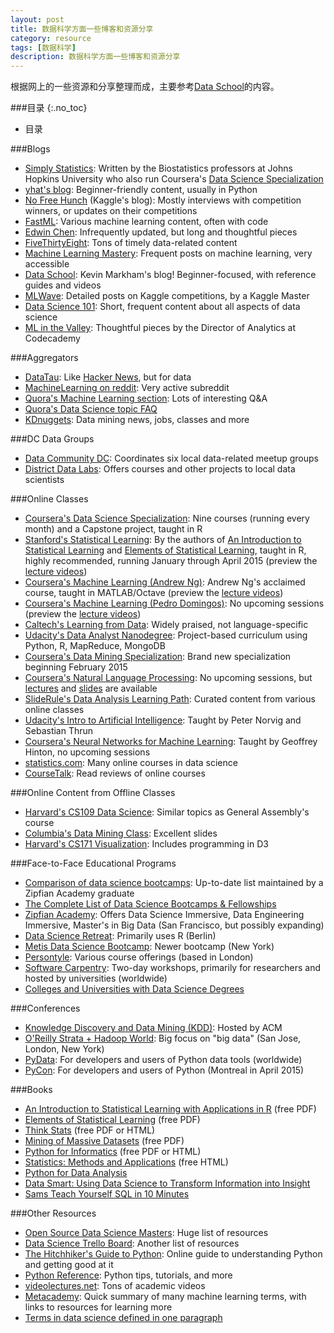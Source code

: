 ```yaml
---
layout: post
title: 数据科学方面一些博客和资源分享
category: resource
tags: [数据科学]
description: 数据科学方面一些博客和资源分享
---
```


根据网上的一些资源和分享整理而成，主要参考[Data School](http://www.dataschool.io/resources/)的内容。

<!-- more -->

###目录
{:.no_toc}

* 目录


###Blogs

* [Simply Statistics](http://simplystatistics.org/): Written by the Biostatistics professors at Johns Hopkins University who also run Coursera's [Data Science Specialization](https://www.coursera.org/specialization/jhudatascience/1)
* [yhat's blog](http://blog.yhathq.com/): Beginner-friendly content, usually in Python
* [No Free Hunch](http://blog.kaggle.com/) (Kaggle's blog): Mostly interviews with competition winners, or updates on their competitions
* [FastML](http://fastml.com/): Various machine learning content, often with code
* [Edwin Chen](http://blog.echen.me/): Infrequently updated, but long and thoughtful pieces
* [FiveThirtyEight](http://fivethirtyeight.com/): Tons of timely data-related content
* [Machine Learning Mastery](http://machinelearningmastery.com/blog/): Frequent posts on machine learning, very accessible
* [Data School](http://www.dataschool.io/): Kevin Markham's blog! Beginner-focused, with reference guides and videos
* [MLWave](http://mlwave.com/): Detailed posts on Kaggle competitions, by a Kaggle Master
* [Data Science 101](http://101.datascience.community/): Short, frequent content about all aspects of data science
* [ML in the Valley](http://ml.posthaven.com/): Thoughtful pieces by the Director of Analytics at Codecademy


###Aggregators

* [DataTau](http://www.datatau.com/): Like [Hacker News](https://news.ycombinator.com/), but for data
* [MachineLearning on reddit](http://www.reddit.com/r/MachineLearning/): Very active subreddit
* [Quora's Machine Learning section](http://www.quora.com/Machine-Learning): Lots of interesting Q&A
* [Quora's Data Science topic FAQ](https://www.quora.com/What-is-the-Data-Science-topic-FAQ)
* [KDnuggets](http://www.kdnuggets.com/): Data mining news, jobs, classes and more


###DC Data Groups

* [Data Community DC](http://www.datacommunitydc.org/): Coordinates six local data-related meetup groups
* [District Data Labs](http://www.districtdatalabs.com/): Offers courses and other projects to local data scientists


###Online Classes

* [Coursera's Data Science Specialization](https://www.coursera.org/specialization/jhudatascience/1): Nine courses (running every month) and a Capstone project, taught in R
* [Stanford's Statistical Learning](http://online.stanford.edu/course/statistical-learning): By the authors of [An Introduction to Statistical Learning](http://www-bcf.usc.edu/~gareth/ISL/) and [Elements of Statistical Learning](http://statweb.stanford.edu/~tibs/ElemStatLearn/), taught in R, highly recommended, running January through April 2015 (preview the [lecture videos](http://www.dataschool.io/15-hours-of-expert-machine-learning-videos/))
* [Coursera's Machine Learning (Andrew Ng)](https://www.coursera.org/course/ml): Andrew Ng's acclaimed course, taught in MATLAB/Octave (preview the [lecture videos](https://class.coursera.org/ml-005/lecture))
* [Coursera's Machine Learning (Pedro Domingos)](https://www.coursera.org/course/machlearning): No upcoming sessions (preview the [lecture videos](https://class.coursera.org/machlearning-001/lecture))
* [Caltech's Learning from Data](http://work.caltech.edu/telecourse.html): Widely praised, not language-specific
* [Udacity's Data Analyst Nanodegree](https://www.udacity.com/course/nd002): Project-based curriculum using Python, R, MapReduce, MongoDB
* [Coursera's Data Mining Specialization](https://www.coursera.org/specialization/datamining/20): Brand new specialization beginning February 2015
* [Coursera's Natural Language Processing](https://www.coursera.org/course/nlp): No upcoming sessions, but [lectures](https://class.coursera.org/nlp/lecture) and [slides](http://web.stanford.edu/~jurafsky/NLPCourseraSlides.html) are available
* [SlideRule's Data Analysis Learning Path](https://www.mysliderule.com/learning-paths/data-analysis): Curated content from various online classes
* [Udacity's Intro to Artificial Intelligence](https://www.udacity.com/course/cs271): Taught by Peter Norvig and Sebastian Thrun
* [Coursera's Neural Networks for Machine Learning](https://www.coursera.org/course/neuralnets): Taught by Geoffrey Hinton, no upcoming sessions
* [statistics.com](http://www.statistics.com/data-science/): Many online courses in data science
* [CourseTalk](http://www.coursetalk.com/): Read reviews of online courses


###Online Content from Offline Classes

* [Harvard's CS109 Data Science](http://cs109.github.io/2014/): Similar topics as General Assembly's course
* [Columbia's Data Mining Class](http://www2.research.att.com/~volinsky/DataMining/Columbia2011/Columbia2011.html): Excellent slides
* [Harvard's CS171 Visualization](http://www.cs171.org/2015/index.html): Includes programming in D3


###Face-to-Face Educational Programs

* [Comparison of data science bootcamps](http://yet-another-data-blog.blogspot.com/2014/04/data-science-bootcamp-landscape-full.html): Up-to-date list maintained by a Zipfian Academy graduate
* [The Complete List of Data Science Bootcamps & Fellowships](http://www.skilledup.com/articles/list-data-science-bootcamps/)
* [Zipfian Academy](http://www.zipfianacademy.com/): Offers Data Science Immersive, Data Engineering Immersive, Master's in Big Data (San Francisco, but possibly expanding)
* [Data Science Retreat](http://datascienceretreat.com/): Primarily uses R (Berlin)
* [Metis Data Science Bootcamp](http://www.thisismetis.com/data-science): Newer bootcamp (New York)
* [Persontyle](http://www.persontyle.com/): Various course offerings (based in London)
* [Software Carpentry](http://software-carpentry.org/): Two-day workshops, primarily for researchers and hosted by universities (worldwide)
* [Colleges and Universities with Data Science Degrees](http://datascience.community/colleges)


###Conferences

* [Knowledge Discovery and Data Mining (KDD)](http://www.kdd.org/): Hosted by ACM
* [O'Reilly Strata + Hadoop World](http://strataconf.com/): Big focus on "big data" (San Jose, London, New York)
* [PyData](http://pydata.org/): For developers and users of Python data tools (worldwide)
* [PyCon](https://us.pycon.org/): For developers and users of Python (Montreal in April 2015)


###Books

* [An Introduction to Statistical Learning with Applications in R](http://www-bcf.usc.edu/~gareth/ISL/) (free PDF)
* [Elements of Statistical Learning](http://www-stat.stanford.edu/~tibs/ElemStatLearn/) (free PDF)
* [Think Stats](http://www.greenteapress.com/thinkstats/) (free PDF or HTML)
* [Mining of Massive Datasets](http://www.mmds.org/) (free PDF)
* [Python for Informatics](http://www.pythonlearn.com/book.php) (free PDF or HTML)
* [Statistics: Methods and Applications](http://www.statsoft.com/Textbook) (free HTML)
* [Python for Data Analysis](http://shop.oreilly.com/product/0636920023784.do)
* [Data Smart: Using Data Science to Transform Information into Insight](http://www.amazon.com/gp/product/111866146X/)
* [Sams Teach Yourself SQL in 10 Minutes](http://www.amazon.com/Sams-Teach-Yourself-Minutes-Edition/dp/0672336073)


###Other Resources

* [Open Source Data Science Masters](https://github.com/datasciencemasters/go): Huge list of resources
* [Data Science Trello Board](https://trello.com/b/rbpEfMld/data-science): Another list of resources
* [The Hitchhiker's Guide to Python](http://docs.python-guide.org/en/latest/): Online guide to understanding Python and getting good at it
* [Python Reference](https://github.com/rasbt/python_reference): Python tips, tutorials, and more
* [videolectures.net](http://videolectures.net/Top/Computer_Science/): Tons of academic videos
* [Metacademy](http://www.metacademy.org/list): Quick summary of many machine learning terms, with links to resources for learning more
* [Terms in data science defined in one paragraph](https://github.com/rasbt/pattern_classification/blob/master/resources/data_glossary.md)
